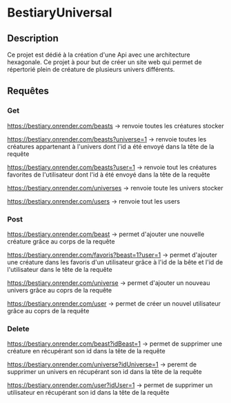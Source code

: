 # BestiaryUniversal

## Description
Ce projet est dédié à la création d'une Api avec une architecture hexagonale.
Ce projet à pour but de créer un site web qui permet de répertorié plein de créature de plusieurs univers différents.


## Requêtes 
### Get
https://bestiary.onrender.com/beasts -> renvoie toutes les créatures stocker

https://bestiary.onrender.com/beasts?universe=1 -> renvoie toutes les créatures appartenant à l'univers dont l'id
a été envoyé dans la tête de la requête

https://bestiary.onrender.com/beasts?user=1 -> renvoie tout les créatures favorites de l'utilisateur dont l'id 
à été envoyé dans la tête de la requête

https://bestiary.onrender.com/universes -> renvoie toute les univers stocker

https://bestiary.onrender.com/users -> renvoie tout les users

### Post
https://bestiary.onrender.com/beast -> permet d'ajouter une nouvelle créature grâce au corps de la requête

https://bestiary.onrender.com/favoris?beast=1?user=1 -> permet d'ajouter une créature dans les favoris d'un utilisateur
grâce à l'id de la bête et l'id de l'utilisateur dans le tête de la requête

https://bestiary.onrender.com/universe -> permet d'ajouter un nouveau univers grâce au coprs de la requête

https://bestiary.onrender.com/user -> permet de créer un nouvel utilisateur grâce au coprs de la requête

### Delete
https://bestiary.onrender.com/beast?idBeast=1 -> permet de supprimer une créature en récupérant son id 
dans la tête de la requête

https://bestiary.onrender.com/universe?idUniverse=1 -> peremt de supprimer un univers en récupérant son id 
dans la tête de la requête

https://bestiary.onrender.com/user?idUser=1 -> permet de supprimer un utilisateur en récupérant son id 
dans la tête de la requête


